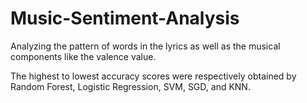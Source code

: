 # Music-Sentiment-Analysis
Analyzing the pattern of words in the lyrics as well as the musical components like the valence value.

The highest to lowest accuracy scores were respectively obtained by Random Forest, Logistic Regression, SVM, SGD, and KNN.
